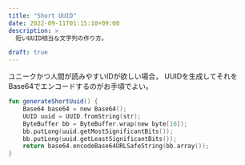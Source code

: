 ```yaml
---
title: "Short UUID"
date: 2022-09-11T01:15:10+09:00
description: >
  短いUUID相当な文字列の作り方。

draft: true
---
```

ユニークかつ人間が読みやすいIDが欲しい場合，
UUIDを生成してそれをBase64でエンコードするのがお手頃でよい。

```kotlin
fun generateShortUuid() {
    Base64 base64 = new Base64();
    UUID uuid = UUID.fromString(str);
    ByteBuffer bb = ByteBuffer.wrap(new byte[16]);
    bb.putLong(uuid.getMostSignificantBits());
    bb.putLong(uuid.getLeastSignificantBits());
    return base64.encodeBase64URLSafeString(bb.array());
}
```
